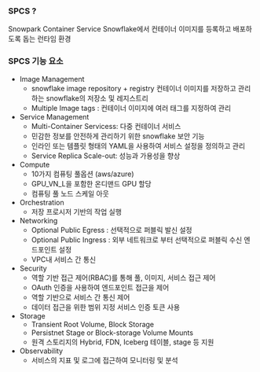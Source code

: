 ### SPCS ? 
Snowpark Container Service 
Snowflake에서 컨테이너 이미지를 등록하고 배포하도록 돕는 런타임 환경 


### SPCS 기능 요소 
* Image Management
  - snowflake image repository + registry 컨테이너 이미지를 저장하고 관리하는 snowflake의 저장소 및 레지스트리
  - Multiple Image tags : 컨테이너 이미지에 여러 태그를 지정하여 관리 
* Service Management
  - Multi-Container Servicess: 다중 컨테이너 서비스
  - 민감한 정보를 안전하게 관리하기 위한 snowflake 보안 기능
  - 인라인 또는 템플릿 형태의 YAML을 사용하여 서비스 설정을 정의하고 관리
  - Service Replica Scale-out: 성능과 가용성을 향상 
* Compute
  - 10가지 컴퓨팅 풀옵션 (aws/azure)
  - GPU_VN_L을 포함한 온디맨드 GPU 할당
  - 컴퓨팅 풀 노드 스케일 아웃 
* Orchestration
  - 저장 프로시저 기반의 작업 실행
* Networking
  - Optional Public Egress :  선택적으로 퍼블릭 발신 설정
  - Optional Public Ingress : 외부 네트워크로 부터 선택적으로 퍼블릭 수신 엔드포인트 설정
  - VPC내 서비스 간 통신 
* Security
  - 역할 기반 접근 제어(RBAC)를 통해 풀, 이미지, 서비스 접근 제어
  - OAuth 인증을 사용하여 엔드포인트 접근을 제어
  - 역할 기반으로 서비스 간 통신 제어
  - 데이터 접근을 위한 범위 지정 서비스 인증 토큰 사용
* Storage
  - Transient Root Volume, Block Storage
  - Persistnet Stage or Block-storage Volume Mounts
  - 원격 스토리지의 Hybrid, FDN, Iceberg 테이블, stage 등 지원 
* Observability
  - 서비스의 지표 및 로그에 접근하여 모니터링 및 분석 
  
